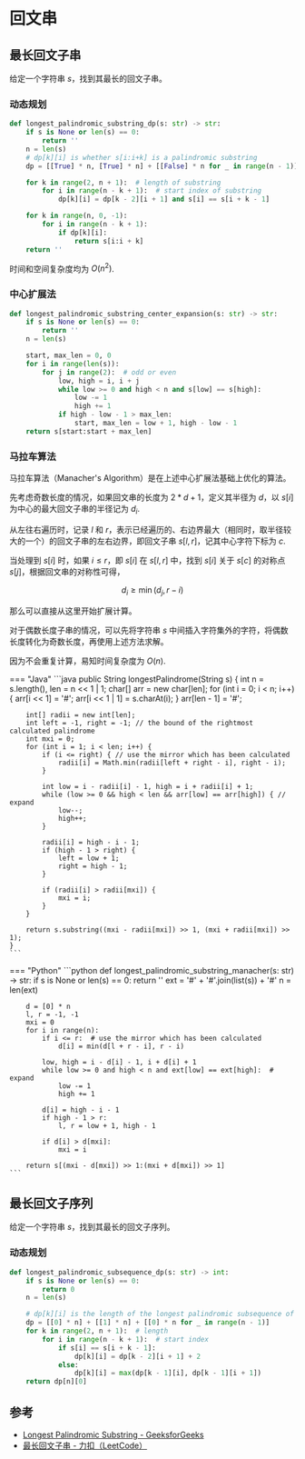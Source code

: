 # 回文串

## 最长回文子串

给定一个字符串 $s$，找到其最长的回文子串。

### 动态规划

```python
def longest_palindromic_substring_dp(s: str) -> str:
    if s is None or len(s) == 0:
        return ''
    n = len(s)
    # dp[k][i] is whether s[i:i+k] is a palindromic substring
    dp = [[True] * n, [True] * n] + [[False] * n for _ in range(n - 1)]

    for k in range(2, n + 1):  # length of substring
        for i in range(n - k + 1):  # start index of substring
            dp[k][i] = dp[k - 2][i + 1] and s[i] == s[i + k - 1]

    for k in range(n, 0, -1):
        for i in range(n - k + 1):
            if dp[k][i]:
                return s[i:i + k]
    return ''
```

时间和空间复杂度均为 $O(n^2)$.

### 中心扩展法

```python
def longest_palindromic_substring_center_expansion(s: str) -> str:
    if s is None or len(s) == 0:
        return ''
    n = len(s)

    start, max_len = 0, 0
    for i in range(len(s)):
        for j in range(2):  # odd or even
            low, high = i, i + j
            while low >= 0 and high < n and s[low] == s[high]:
                low -= 1
                high += 1
            if high - low - 1 > max_len:
                start, max_len = low + 1, high - low - 1
    return s[start:start + max_len]
```

### 马拉车算法

马拉车算法（Manacher's Algorithm）是在上述中心扩展法基础上优化的算法。

先考虑奇数长度的情况，如果回文串的长度为 $2*d+1$，定义其半径为 $d$，以 $s[i]$ 为中心的最大回文子串的半径记为 $d_i$.

从左往右遍历时，记录 $l$ 和 $r$，表示已经遍历的、右边界最大（相同时，取半径较大的一个）的回文子串的左右边界，即回文子串 $s[l, r]$，记其中心字符下标为 $c$.

当处理到 $s[i]$ 时，如果 $i\leq r$，即 $s[i]$ 在 $s[l,r]$ 中，找到 $s[i]$ 关于 $s[c]$ 的对称点 $s[j]$，根据回文串的对称性可得，

$$
d_i\geq \min(d_j, r-i)
$$

那么可以直接从这里开始扩展计算。

对于偶数长度子串的情况，可以先将字符串 $s$ 中间插入字符集外的字符，将偶数长度转化为奇数长度，再使用上述方法求解。

因为不会重复计算，易知时间复杂度为 $O(n)$.

=== "Java"
    ```java
    public String longestPalindrome(String s) {
        int n = s.length(), len = n << 1 | 1;
        char[] arr = new char[len];
        for (int i = 0; i < n; i++) {
            arr[i << 1] = '#';
            arr[i << 1 | 1] = s.charAt(i);
        }
        arr[len - 1] = '#';

        int[] radii = new int[len];
        int left = -1, right = -1; // the bound of the rightmost calculated palindrome
        int mxi = 0;
        for (int i = 1; i < len; i++) {
            if (i <= right) { // use the mirror which has been calculated
                radii[i] = Math.min(radii[left + right - i], right - i);
            }

            int low = i - radii[i] - 1, high = i + radii[i] + 1;
            while (low >= 0 && high < len && arr[low] == arr[high]) { // expand
                low--;
                high++;
            }

            radii[i] = high - i - 1;
            if (high - 1 > right) {
                left = low + 1;
                right = high - 1;
            }

            if (radii[i] > radii[mxi]) {
                mxi = i;
            }
        }

        return s.substring((mxi - radii[mxi]) >> 1, (mxi + radii[mxi]) >> 1);
    }
    ```

=== "Python"
    ```python
    def longest_palindromic_substring_manacher(s: str) -> str:
        if s is None or len(s) == 0:
            return ''
        ext = '#' + '#'.join(list(s)) + '#'
        n = len(ext)

        d = [0] * n
        l, r = -1, -1
        mxi = 0
        for i in range(n):
            if i <= r:  # use the mirror which has been calculated
                d[i] = min(d[l + r - i], r - i)

            low, high = i - d[i] - 1, i + d[i] + 1
            while low >= 0 and high < n and ext[low] == ext[high]:  # expand
                low -= 1
                high += 1

            d[i] = high - i - 1
            if high - 1 > r:
                l, r = low + 1, high - 1

            if d[i] > d[mxi]:
                mxi = i

        return s[(mxi - d[mxi]) >> 1:(mxi + d[mxi]) >> 1]
    ```

## 最长回文子序列

给定一个字符串 $s$，找到其最长的回文子序列。

### 动态规划

```python
def longest_palindromic_subsequence_dp(s: str) -> int:
    if s is None or len(s) == 0:
        return 0
    n = len(s)

    # dp[k][i] is the length of the longest palindromic subsequence of s[i:i+k]
    dp = [[0] * n] + [[1] * n] + [[0] * n for _ in range(n - 1)]
    for k in range(2, n + 1):  # length
        for i in range(n - k + 1):  # start index
            if s[i] == s[i + k - 1]:
                dp[k][i] = dp[k - 2][i + 1] + 2
            else:
                dp[k][i] = max(dp[k - 1][i], dp[k - 1][i + 1])
    return dp[n][0]
```

## 参考

- [Longest Palindromic Substring - GeeksforGeeks](https://www.geeksforgeeks.org/longest-palindromic-substring/)
- [最长回文子串 - 力扣（LeetCode）](https://leetcode.cn/problems/longest-palindromic-substring/)

